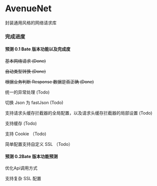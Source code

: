 # AvenueNet
封装通用风格的网络请求库

### 完成进度
#### 预测 0.1 Bate 版本功能以及完成度
~~基本网络请求 (Done)~~

~~自动类型转换 (Done)~~

~~根据业务判断 Response 数据是否正确 (Done)~~

统一的异常处理 (Todo)

切换 Json 为 fastJson (Todo)

支持请求头缓存拦截器的全局配置，以及请求头缓存拦截器的局部设置 (Todo)

支持缓存 (Todo)

支持 Cookie （Todo)

简单配置支持自定义 SSL （Todo）


#### 预测 0.2Bate 版本功能预测
优化Api调用方式

支持复杂 SSL 配置
